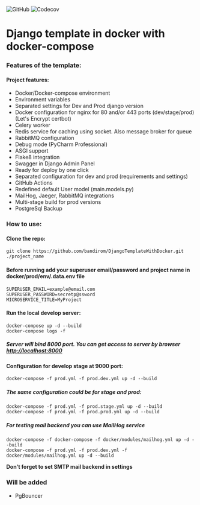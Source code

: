 ![GitHub](https://img.shields.io/github/license/bandirom/DjangoTemplateWithDocker)
![Codecov](https://img.shields.io/codecov/c/gh/bandirom/DjangoTemplateWithDocker?style=plastic)

# Django template in docker with docker-compose

### Features of the template:

#### Project features:
* Docker/Docker-compose environment
* Environment variables
* Separated settings for Dev and Prod django version
* Docker configuration for nginx for 80 and/or 443 ports (dev/stage/prod) (Let's Encrypt certbot)
* Celery worker
* Redis service for caching using socket. Also message broker for queue
* RabbitMQ configuration
* Debug mode (PyCharm Professional)
* ASGI support
* Flake8 integration
* Swagger in Django Admin Panel
* Ready for deploy by one click
* Separated configuration for dev and prod (requirements and settings)
* GitHub Actions
* Redefined default User model (main.models.py)
* MailHog, Jaeger, RabbitMQ integrations
* Multi-stage build for prod versions
* PostgreSql Backup

### How to use:

#### Clone the repo:

    git clone https://github.com/bandirom/DjangoTemplateWithDocker.git ./project_name
    

#### Before running add your superuser email/password and project name in docker/prod/env/.data.env file

    SUPERUSER_EMAIL=example@email.com
    SUPERUSER_PASSWORD=secretp@ssword
    MICROSERVICE_TITLE=MyProject

#### Run the local develop server:

    docker-compose up -d --build
    docker-compose logs -f
    
##### Server will bind 8000 port. You can get access to server by browser [http://localhost:8000](http://localhost:8000)


#### Configuration for develop stage at 9000 port:
    docker-compose -f prod.yml -f prod.dev.yml up -d --build

##### The same configuration could be for stage and prod:
    docker-compose -f prod.yml -f prod.stage.yml up -d --build
    docker-compose -f prod.yml -f prod.prod.yml up -d --build


##### For testing mail backend you can use MailHog service
    docker-compose -f docker-compose -f docker/modules/mailhog.yml up -d --build
    docker-compose -f prod.yml -f prod.dev.yml -f docker/modules/mailhog.yml up -d --build

<b>Don't forget to set SMTP mail backend in settings</b>

### Will be added 

* PgBouncer
